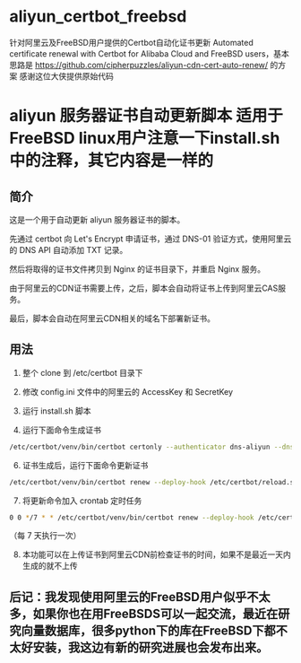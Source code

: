 # aliyun_certbot_freebsd
针对阿里云及FreeBSD用户提供的Certbot自动化证书更新 Automated certificate renewal with Certbot for Alibaba Cloud and FreeBSD users，基本思路是 https://github.com/cipherpuzzles/aliyun-cdn-cert-auto-renew/ 的方案 感谢这位大侠提供原始代码
# aliyun 服务器证书自动更新脚本 适用于FreeBSD linux用户注意一下install.sh中的注释，其它内容是一样的

## 简介

这是一个用于自动更新 aliyun 服务器证书的脚本。

先通过 certbot 向 Let's Encrypt 申请证书，通过 DNS-01 验证方式，使用阿里云的 DNS API 自动添加 TXT 记录。

然后将取得的证书文件拷贝到 Nginx 的证书目录下，并重启 Nginx 服务。

由于阿里云的CDN证书需要上传，之后，脚本会自动将证书上传到阿里云CAS服务。

最后，脚本会自动在阿里云CDN相关的域名下部署新证书。

## 用法

1. 整个 clone 到 /etc/certbot 目录下

2. 修改 config.ini 文件中的阿里云的 AccessKey 和 SecretKey

3. 运行 install.sh 脚本

4. 运行下面命令生成证书

```bash
/etc/certbot/venv/bin/certbot certonly --authenticator dns-aliyun --dns-aliyun-credentials /etc/certbot/config.ini -d yourdomain.com -d *.yourdomain.com
```

6. 证书生成后，运行下面命令更新证书

```bash
/etc/certbot/venv/bin/certbot renew --deploy-hook /etc/certbot/reload.sh
```

7. 将更新命令加入 crontab 定时任务

```bash
0 0 */7 * * /etc/certbot/venv/bin/certbot renew --deploy-hook /etc/certbot/reload.sh
```

（每 7 天执行一次）

8. 本功能可以在上传证书到阿里云CDN前检查证书的时间，如果不是最近一天内生成的就不上传

## 后记：我发现使用阿里云的FreeBSD用户似乎不太多，如果你也在用FreeBSDS可以一起交流，最近在研究向量数据库，很多python下的库在FreeBSD下都不太好安装，我这边有新的研究进展也会发布出来。
